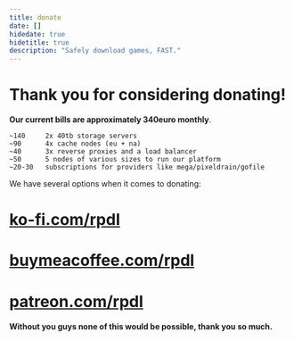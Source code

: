 ```yaml
---
title: donate
date: []
hidedate: true
hidetitle: true
description: "Safely download games, FAST."
---
```


# Thank you for considering donating!  

**Our current bills are approximately 340euro monthly**.  

```
~140     2x 40tb storage servers
~90      4x cache nodes (eu + na)
~40      3x reverse proxies and a load balancer
~50      5 nodes of various sizes to run our platform
~20-30   subscriptions for providers like mega/pixeldrain/gofile
```

We have several options when it comes to donating:

# [ko-fi.com/rpdl](https://ko-fi.com/rpdl)

# [buymeacoffee.com/rpdl](https://buymeacoffee.com/rpdl)

# [patreon.com/rpdl](https://patreon.com/rpdl)

#### Without you guys none of this would be possible, thank you so much.
